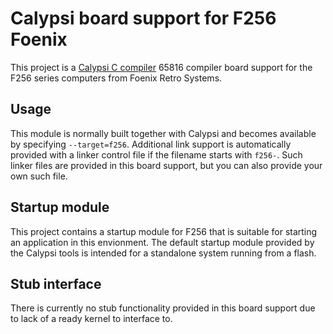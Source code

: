 Calypsi board support for F256 Foenix
=====================================

This project is a [Calypsi C compiler](https://www.calypsi.cc/)  65816
compiler board support for the F256 series computers from Foenix Retro
Systems.

Usage
-----

This module is normally built together with Calypsi and becomes
available by specifying `--target=f256`. Additional link support
is automatically provided with a linker control file if the filename
starts with `f256-`. Such linker files are provided in this board
support, but you can also provide your own such file.

Startup module
--------------

This project contains a startup module for F256 that is suitable for
starting an application in this envionment. The default startup module
provided by the Calypsi tools is intended for a standalone system
running from a flash.

Stub interface
--------------

There is currently no stub functionality provided in this board
support due to lack of a ready kernel to interface to.
